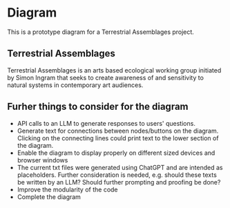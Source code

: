 # Diagram

This is a prototype diagram for a Terrestrial Assemblages project.

## Terrestrial Assemblages
Terrestrial Assemblages is an arts based ecological working group initiated by Simon Ingram that seeks to create awareness of and sensitivity to natural systems in contemporary art audiences.

## Furher things to consider for the diagram
* API calls to an LLM to generate responses to users' questions.
* Generate text for connections between nodes/buttons on the diagram. Clicking on the connecting lines could print text to the lower section of the diagram.
* Enable the diagram to display properly on different sized devices and browser windows
* The current txt files were generated using ChatGPT and are intended as placeholders. Further consideration is needed, e.g. should these texts be written by an LLM? Should further prompting and proofing be done?
* Improve the modularity of the code
* Complete the diagram
